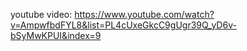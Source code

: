 <!-- Typescript tutor   -->

<!-- Youtube link of trainning -->
youtube video: https://www.youtube.com/watch?v=AmpwfbdFYL8&list=PL4cUxeGkcC9gUgr39Q_yD6v-bSyMwKPUI&index=9


<!-- lesson stop: 1:08 -->